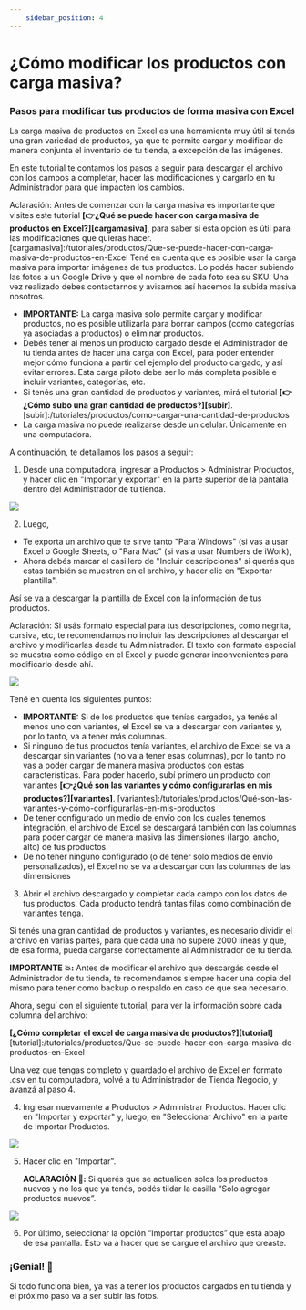 ```yaml
---
    sidebar_position: 4
---
```

# ¿Cómo modificar los productos con carga masiva?

### Pasos para modificar tus productos de forma masiva con Excel

La carga masiva de productos en Excel es una herramienta muy útil si tenés una gran variedad de productos, ya que te permite cargar y modificar de manera conjunta el inventario de tu tienda, a excepción de las imágenes.

En este tutorial te contamos los pasos a seguir para descargar el archivo con los campos a completar, hacer las modificaciones y cargarlo en tu Administrador para que impacten los cambios.

Aclaración: Antes de comenzar con la carga masiva es importante que visites este tutorial **[👉¿Qué se puede hacer con carga masiva de productos en Excel?][cargamasiva]**, para saber si esta opción es útil para las modificaciones que quieras hacer.
[cargamasiva]:/tutoriales/productos/Que-se-puede-hacer-con-carga-masiva-de-productos-en-Excel
Tené en cuenta que es posible usar la carga masiva para importar imágenes de tus productos. Lo podés hacer subiendo las fotos a un Google Drive y que el nombre de cada foto sea su SKU. Una vez realizado debes contactarnos y avisarnos así hacemos la subida masiva nosotros. 

- **IMPORTANTE:** La carga masiva solo permite cargar y modificar productos, no es posible utilizarla para borrar campos (como categorías ya asociadas a productos) o eliminar productos.
- Debés tener al menos un producto cargado desde el Administrador de tu tienda antes de hacer una carga con Excel, para poder entender mejor cómo funciona a partir del ejemplo del producto cargado, y así evitar errores. Esta carga piloto debe ser lo más completa posible e incluir variantes, categorías, etc.
- Si tenés una gran cantidad de productos y variantes, mirá el tutorial **[👉¿Cómo subo una gran cantidad de productos?][subir]**.
[subir]:/tutoriales/productos/como-cargar-una-cantidad-de-productos
- La carga masiva no puede realizarse desde un celular. Únicamente en una computadora.

A continuación, te detallamos los pasos a seguir:

1. Desde una computadora, ingresar a Productos > Administrar Productos, y hacer clic en "Importar y exportar" en la parte superior de la pantalla dentro del Administrador de tu tienda.

![](/Fotos/Productos/ComoModificarLosProductosConCargaMasiva/ComoModificarLosProductosConCargaMasiva-1.jpg)

2. Luego,
- Te exporta un archivo que te sirve tanto "Para Windows" (si vas a usar Excel o Google Sheets, o "Para Mac" (si vas a usar Numbers de iWork), 
- Ahora debés marcar el casillero de "Incluir descripciones" si querés que estas también se muestren en el archivo, y hacer clic en "Exportar plantilla".

Así se va a descargar la plantilla de Excel con la información de tus productos.

Aclaración: Si usás formato especial para tus descripciones, como negrita, cursiva, etc, te recomendamos no incluir las descripciones al descargar el archivo y modificarlas desde tu Administrador. El texto con formato especial se muestra como código en el Excel y puede generar inconvenientes para modificarlo desde ahí. 

![](/Fotos/Productos/ComoModificarLosProductosConCargaMasiva/ComoModificarLosProductosConCargaMasiva2.jpg)

Tené en cuenta los siguientes puntos:
- **IMPORTANTE:** Si de los productos que tenías cargados, ya tenés al menos uno con variantes, el Excel se va a descargar con variantes y, por lo tanto, va a tener más columnas.
- Si ninguno de tus productos tenía variantes, el archivo de Excel se va a descargar sin variantes (no va a tener esas columnas), por lo tanto no vas a poder cargar de manera masiva productos con estas características. Para poder hacerlo, subí primero un producto con variantes **[👉¿Qué son las variantes y cómo configurarlas en mis productos?][variantes]**.
[variantes]:/tutoriales/productos/Qué-son-las-variantes-y-cómo-configurarlas-en-mis-productos
- De tener configurado un medio de envío con los cuales tenemos integración, el archivo de Excel se descargará también con las columnas para poder cargar de manera masiva las dimensiones (largo, ancho, alto) de tus productos.
- De no tener ninguno configurado (o de tener solo medios de envío personalizados), el Excel no se va a descargar con las columnas de las dimensiones
3. Abrir el archivo descargado y completar cada campo con los datos de tus productos. Cada producto tendrá tantas filas como combinación de variantes tenga. 

 Si tenés una gran cantidad de productos y variantes, es necesario dividir el archivo en varias partes, para que cada una no supere 2000 líneas y que, de esa forma, pueda cargarse correctamente al Administrador de tu tienda.

**IMPORTANTE 💥:** Antes de modificar el archivo que descargás desde el Administrador de tu tienda, te recomendamos siempre hacer una copia del mismo para tener como backup o respaldo en caso de que sea necesario.

Ahora, seguí con el siguiente tutorial, para ver la información sobre cada columna del archivo:

**[¿Cómo completar el excel de carga masiva de productos?][tutorial]** 
[tutorial]:/tutoriales/productos/Que-se-puede-hacer-con-carga-masiva-de-productos-en-Excel

Una vez que tengas completo y guardado el archivo de Excel en formato .csv en tu computadora, volvé a tu Administrador de Tienda Negocio, y avanzá al paso 4.

4. Ingresar nuevamente a Productos > Administrar Productos. Hacer clic en "Importar y exportar" y, luego, en "Seleccionar Archivo" en la parte de Importar Productos.

![](/Fotos/Productos/ComoModificarLosProductosConCargaMasiva/Importar-productos-1.jpg)

5. Hacer clic en "Importar".

    **ACLARACIÓN 📢:** Si querés que se actualicen solos los productos nuevos y no los que ya tenés, podés tildar la casilla “Solo agregar productos nuevos”. 

![](/Fotos/Productos/ComoModificarLosProductosConCargaMasiva/Importar-productos-2.jpg)

6. Por último, seleccionar la opción “Importar productos” que está abajo de esa pantalla. Esto va a hacer que se cargue el archivo que creaste.

### ¡Genial! 🙌
Si todo funciona bien, ya vas a tener los productos cargados en tu tienda y el próximo paso va a ser subir las fotos. 